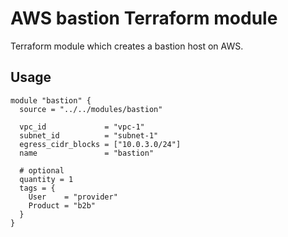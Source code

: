 # AWS bastion Terraform module

Terraform module which creates a bastion host on AWS.

## Usage

```hcl
module "bastion" {
  source = "../../modules/bastion"

  vpc_id             = "vpc-1"
  subnet_id          = "subnet-1"
  egress_cidr_blocks = ["10.0.3.0/24"]
  name               = "bastion"

  # optional
  quantity = 1
  tags = {
    User    = "provider"
    Product = "b2b"
  }
}
```
